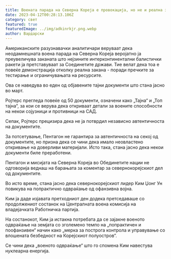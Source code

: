 ```yaml
---
title: Воената парада на Северна Кореја е провокација, но не и реална закана за САД
date: 2023-04-12T00:28:13.106Z
category: свет
featured: true
featuredImage: ../img/adkinrkjr.png.webp
author: Вардарски
---
```


Американските разузнавачки аналитичари веруваат дека неодамнешната воена парада на Северна Кореја веројатно ја преувеличува заканата што нејзините интерконтинентални балистички ракети ја претставуваат за Соединетите држави. Тие велат дека тоа е повеќе демонстрација отколку реална закана - поради пречките за тестирање и ограничувањата на ресурсите.

Ова се наведува во еден од објавените тајни документи што стана јасно во март.

Ројтерс прегледа повеќе од 50 документи, означени како „Тајна“ и „Топ тајна“, за кои се верува дека откриваат детали за воените способности на некои сојузници и противници на САД.

Сепак, Ројтерс прецизира дека не ја потврдил независно автентичноста на документите.

За потсетување, Пентагон не гарантира за автентичноста на секој од документите, но призна дека се чини дека имало неовластено откривање на доверливи материјали. Исто така, стана јасно дека некои документи биле преработени.

Пентагон и мисијата на Северна Кореја во Обединетите нации не одговорија веднаш на барањата за коментар за севернокорејскиот дел од документите.

Во исто време, стана јасно дека севернокорејскиот лидер Ким Џонг Ун повикува на попрактично одвраќање од офанзивна војна.

Ким ја даде изјавата претходниот ден додека претседаваше со продолжениот состанок на Централната воена комисија на владејачката Работничка партија.

На состанокот, Ким ја истакна потребата да се зајакне военото одвраќање на земјата со зголемено темпо на „попрактичен и поофанзивен“ начин како „мерка за построга контрола и управување со влошената безбедност на Корејскиот полуостров“.

Се чини дека „военото одвраќање“ што го спомена Ким навестува нуклеарна енергија.
